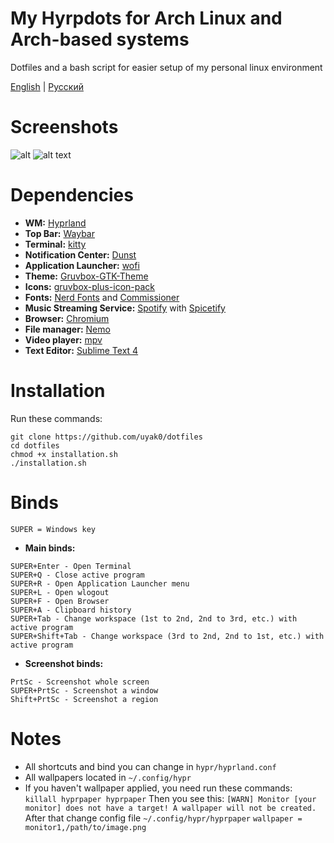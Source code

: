 # My Hyrpdots for Arch Linux and Arch-based systems
Dotfiles and a bash script for easier setup of my personal linux environment

[English](https://github.com/kartavkun/my-hyprdots) | [Русский](https://github.com/kartavkun/ny-hyprdots-ru)

# Screenshots
![alt](https://cdn.discordapp.com/attachments/952914055495024660/1204975467669495858/2024-02-08-070518_hyprshot.png?ex=65d6afda&is=65c43ada&hm=6c04cd78545b603b1b7ee33233b0f4afa6ef7387f62346b454f887ffae15bd54&)
![alt text](https://cdn.discordapp.com/attachments/952914055495024660/1204975467204050944/2024-02-08-070455_hyprshot.png?ex=65d6afda&is=65c43ada&hm=e9787032b9e6e20890773f7e234074e8c1c32158639c0af5d86ad7140e29df57&)

# Dependencies
- **WM:** [Hyprland](https://hyprland.org)
- **Top Bar:** [Waybar](https://github.com/Alexays/Waybar)
- **Terminal:** [kitty](https://github.com/kovidgoyal/kitty)
- **Notification Center:** [Dunst](https://dunst-project.org)
- **Application Launcher:** [wofi](https://sr.ht/~scoopta/wofi/)
- **Theme:** [Gruvbox-GTK-Theme](https://github.com/Fausto-Korpsvart/Gruvbox-GTK-Theme) 
- **Icons:** [gruvbox-plus-icon-pack](https://github.com/SylEleuth/gruvbox-plus-icon-pack)
- **Fonts:** [Nerd Fonts](https://github.com/ryanoasis/nerd-fonts) and [Commissioner](https://github.com/kosbarts/Commissioner)
- **Music Streaming Service:** [Spotify](https://spotify.com) with [Spicetify](https://spicetify.app)
- **Browser:** [Chromium](https://www.chromium.org/chromium-projects)
- **File manager:** [Nemo](https://github.com/linuxmint/nemo)
- **Video player:** [mpv](https://mpv.io)
- **Text Editor:** [Sublime Text 4](https://www.sublimetext.com)

# Installation
Run these commands:
```
git clone https://github.com/uyak0/dotfiles
cd dotfiles
chmod +x installation.sh
./installation.sh
``` 

# Binds
`SUPER = Windows key`
- **Main binds:**
```
SUPER+Enter - Open Terminal
SUPER+Q - Close active program
SUPER+R - Open Application Launcher menu
SUPER+L - Open wlogout
SUPER+F - Open Browser
SUPER+A - Clipboard history
SUPER+Tab - Change workspace (1st to 2nd, 2nd to 3rd, etc.) with active program
SUPER+Shift+Tab - Change workspace (3rd to 2nd, 2nd to 1st, etc.) with active program
```

- **Screenshot binds:**
```
PrtSc - Screenshot whole screen
SUPER+PrtSc - Screenshot a window
Shift+PrtSc - Screenshot a region
```

# Notes
- All shortcuts and bind you can change in `hypr/hyprland.conf`
- All wallpapers located in `~/.config/hypr`
- If you haven't wallpaper applied, you need run these commands: 
`
killall hyprpaper
hyprpaper
`
Then you see this:
`
[WARN] Monitor [your monitor] does not have a target! A wallpaper will not be created.
`
After that change config file `~/.config/hypr/hyprpaper`
`
wallpaper = monitor1,/path/to/image.png
`